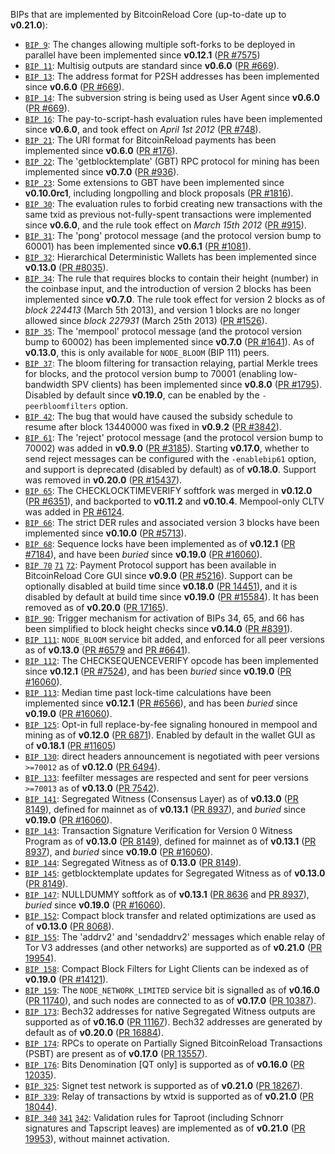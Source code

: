 BIPs that are implemented by BitcoinReload Core (up-to-date up to **v0.21.0**):

* [`BIP 9`](https://github.com/bitcoinreload/bips/blob/master/bip-0009.mediawiki): The changes allowing multiple soft-forks to be deployed in parallel have been implemented since **v0.12.1**  ([PR #7575](https://github.com/bitcoinreload/bitcoinreload/pull/7575))
* [`BIP 11`](https://github.com/bitcoinreload/bips/blob/master/bip-0011.mediawiki): Multisig outputs are standard since **v0.6.0** ([PR #669](https://github.com/bitcoinreload/bitcoinreload/pull/669)).
* [`BIP 13`](https://github.com/bitcoinreload/bips/blob/master/bip-0013.mediawiki): The address format for P2SH addresses has been implemented since **v0.6.0** ([PR #669](https://github.com/bitcoinreload/bitcoinreload/pull/669)).
* [`BIP 14`](https://github.com/bitcoinreload/bips/blob/master/bip-0014.mediawiki): The subversion string is being used as User Agent since **v0.6.0** ([PR #669](https://github.com/bitcoinreload/bitcoinreload/pull/669)).
* [`BIP 16`](https://github.com/bitcoinreload/bips/blob/master/bip-0016.mediawiki): The pay-to-script-hash evaluation rules have been implemented since **v0.6.0**, and took effect on *April 1st 2012* ([PR #748](https://github.com/bitcoinreload/bitcoinreload/pull/748)).
* [`BIP 21`](https://github.com/bitcoinreload/bips/blob/master/bip-0021.mediawiki): The URI format for BitcoinReload payments has been implemented since **v0.6.0** ([PR #176](https://github.com/bitcoinreload/bitcoinreload/pull/176)).
* [`BIP 22`](https://github.com/bitcoinreload/bips/blob/master/bip-0022.mediawiki): The 'getblocktemplate' (GBT) RPC protocol for mining has been implemented since **v0.7.0** ([PR #936](https://github.com/bitcoinreload/bitcoinreload/pull/936)).
* [`BIP 23`](https://github.com/bitcoinreload/bips/blob/master/bip-0023.mediawiki): Some extensions to GBT have been implemented since **v0.10.0rc1**, including longpolling and block proposals ([PR #1816](https://github.com/bitcoinreload/bitcoinreload/pull/1816)).
* [`BIP 30`](https://github.com/bitcoinreload/bips/blob/master/bip-0030.mediawiki): The evaluation rules to forbid creating new transactions with the same txid as previous not-fully-spent transactions were implemented since **v0.6.0**, and the rule took effect on *March 15th 2012* ([PR #915](https://github.com/bitcoinreload/bitcoinreload/pull/915)).
* [`BIP 31`](https://github.com/bitcoinreload/bips/blob/master/bip-0031.mediawiki): The 'pong' protocol message (and the protocol version bump to 60001) has been implemented since **v0.6.1** ([PR #1081](https://github.com/bitcoinreload/bitcoinreload/pull/1081)).
* [`BIP 32`](https://github.com/bitcoinreload/bips/blob/master/bip-0032.mediawiki): Hierarchical Deterministic Wallets has been implemented since **v0.13.0** ([PR #8035](https://github.com/bitcoinreload/bitcoinreload/pull/8035)).
* [`BIP 34`](https://github.com/bitcoinreload/bips/blob/master/bip-0034.mediawiki): The rule that requires blocks to contain their height (number) in the coinbase input, and the introduction of version 2 blocks has been implemented since **v0.7.0**. The rule took effect for version 2 blocks as of *block 224413* (March 5th 2013), and version 1 blocks are no longer allowed since *block 227931* (March 25th 2013) ([PR #1526](https://github.com/bitcoinreload/bitcoinreload/pull/1526)).
* [`BIP 35`](https://github.com/bitcoinreload/bips/blob/master/bip-0035.mediawiki): The 'mempool' protocol message (and the protocol version bump to 60002) has been implemented since **v0.7.0** ([PR #1641](https://github.com/bitcoinreload/bitcoinreload/pull/1641)). As of **v0.13.0**, this is only available for `NODE_BLOOM` (BIP 111) peers.
* [`BIP 37`](https://github.com/bitcoinreload/bips/blob/master/bip-0037.mediawiki): The bloom filtering for transaction relaying, partial Merkle trees for blocks, and the protocol version bump to 70001 (enabling low-bandwidth SPV clients) has been implemented since **v0.8.0** ([PR #1795](https://github.com/bitcoinreload/bitcoinreload/pull/1795)). Disabled by default since **v0.19.0**, can be enabled by the `-peerbloomfilters` option.
* [`BIP 42`](https://github.com/bitcoinreload/bips/blob/master/bip-0042.mediawiki): The bug that would have caused the subsidy schedule to resume after block 13440000 was fixed in **v0.9.2** ([PR #3842](https://github.com/bitcoinreload/bitcoinreload/pull/3842)).
* [`BIP 61`](https://github.com/bitcoinreload/bips/blob/master/bip-0061.mediawiki): The 'reject' protocol message (and the protocol version bump to 70002) was added in **v0.9.0** ([PR #3185](https://github.com/bitcoinreload/bitcoinreload/pull/3185)). Starting **v0.17.0**, whether to send reject messages can be configured with the `-enablebip61` option, and support is deprecated (disabled by default) as of **v0.18.0**. Support was removed in **v0.20.0** ([PR #15437](https://github.com/bitcoinreload/bitcoinreload/pull/15437)).
* [`BIP 65`](https://github.com/bitcoinreload/bips/blob/master/bip-0065.mediawiki): The CHECKLOCKTIMEVERIFY softfork was merged in **v0.12.0** ([PR #6351](https://github.com/bitcoinreload/bitcoinreload/pull/6351)), and backported to **v0.11.2** and **v0.10.4**. Mempool-only CLTV was added in [PR #6124](https://github.com/bitcoinreload/bitcoinreload/pull/6124).
* [`BIP 66`](https://github.com/bitcoinreload/bips/blob/master/bip-0066.mediawiki): The strict DER rules and associated version 3 blocks have been implemented since **v0.10.0** ([PR #5713](https://github.com/bitcoinreload/bitcoinreload/pull/5713)).
* [`BIP 68`](https://github.com/bitcoinreload/bips/blob/master/bip-0068.mediawiki): Sequence locks have been implemented as of **v0.12.1**  ([PR #7184](https://github.com/bitcoinreload/bitcoinreload/pull/7184)), and have been *buried* since **v0.19.0** ([PR #16060](https://github.com/bitcoinreload/bitcoinreload/pull/16060)).
* [`BIP 70`](https://github.com/bitcoinreload/bips/blob/master/bip-0070.mediawiki) [`71`](https://github.com/bitcoinreload/bips/blob/master/bip-0071.mediawiki) [`72`](https://github.com/bitcoinreload/bips/blob/master/bip-0072.mediawiki):
  Payment Protocol support has been available in BitcoinReload Core GUI since **v0.9.0** ([PR #5216](https://github.com/bitcoinreload/bitcoinreload/pull/5216)).
  Support can be optionally disabled at build time since **v0.18.0** ([PR 14451](https://github.com/bitcoinreload/bitcoinreload/pull/14451)),
  and it is disabled by default at build time since **v0.19.0** ([PR #15584](https://github.com/bitcoinreload/bitcoinreload/pull/15584)).
  It has been removed as of **v0.20.0** ([PR 17165](https://github.com/bitcoinreload/bitcoinreload/pull/17165)).
* [`BIP 90`](https://github.com/bitcoinreload/bips/blob/master/bip-0090.mediawiki): Trigger mechanism for activation of BIPs 34, 65, and 66 has been simplified to block height checks since **v0.14.0** ([PR #8391](https://github.com/bitcoinreload/bitcoinreload/pull/8391)).
* [`BIP 111`](https://github.com/bitcoinreload/bips/blob/master/bip-0111.mediawiki): `NODE_BLOOM` service bit added, and enforced for all peer versions as of **v0.13.0** ([PR #6579](https://github.com/bitcoinreload/bitcoinreload/pull/6579) and [PR #6641](https://github.com/bitcoinreload/bitcoinreload/pull/6641)).
* [`BIP 112`](https://github.com/bitcoinreload/bips/blob/master/bip-0112.mediawiki): The CHECKSEQUENCEVERIFY opcode has been implemented since **v0.12.1** ([PR #7524](https://github.com/bitcoinreload/bitcoinreload/pull/7524)), and has been *buried* since **v0.19.0** ([PR #16060](https://github.com/bitcoinreload/bitcoinreload/pull/16060)).
* [`BIP 113`](https://github.com/bitcoinreload/bips/blob/master/bip-0113.mediawiki): Median time past lock-time calculations have been implemented since **v0.12.1** ([PR #6566](https://github.com/bitcoinreload/bitcoinreload/pull/6566)), and has been *buried* since **v0.19.0** ([PR #16060](https://github.com/bitcoinreload/bitcoinreload/pull/16060)).
* [`BIP 125`](https://github.com/bitcoinreload/bips/blob/master/bip-0125.mediawiki): Opt-in full replace-by-fee signaling honoured in mempool and mining as of **v0.12.0** ([PR 6871](https://github.com/bitcoinreload/bitcoinreload/pull/6871)). Enabled by default in the wallet GUI as of **v0.18.1** ([PR #11605](https://github.com/bitcoinreload/bitcoinreload/pull/11605))
* [`BIP 130`](https://github.com/bitcoinreload/bips/blob/master/bip-0130.mediawiki): direct headers announcement is negotiated with peer versions `>=70012` as of **v0.12.0** ([PR 6494](https://github.com/bitcoinreload/bitcoinreload/pull/6494)).
* [`BIP 133`](https://github.com/bitcoinreload/bips/blob/master/bip-0133.mediawiki): feefilter messages are respected and sent for peer versions `>=70013` as of **v0.13.0** ([PR 7542](https://github.com/bitcoinreload/bitcoinreload/pull/7542)).
* [`BIP 141`](https://github.com/bitcoinreload/bips/blob/master/bip-0141.mediawiki): Segregated Witness (Consensus Layer) as of **v0.13.0** ([PR 8149](https://github.com/bitcoinreload/bitcoinreload/pull/8149)), defined for mainnet as of **v0.13.1** ([PR 8937](https://github.com/bitcoinreload/bitcoinreload/pull/8937)), and *buried* since **v0.19.0** ([PR #16060](https://github.com/bitcoinreload/bitcoinreload/pull/16060)).
* [`BIP 143`](https://github.com/bitcoinreload/bips/blob/master/bip-0143.mediawiki): Transaction Signature Verification for Version 0 Witness Program as of **v0.13.0** ([PR 8149](https://github.com/bitcoinreload/bitcoinreload/pull/8149)), defined for mainnet as of **v0.13.1** ([PR 8937](https://github.com/bitcoinreload/bitcoinreload/pull/8937)), and *buried* since **v0.19.0** ([PR #16060](https://github.com/bitcoinreload/bitcoinreload/pull/16060)).
* [`BIP 144`](https://github.com/bitcoinreload/bips/blob/master/bip-0144.mediawiki): Segregated Witness as of **0.13.0** ([PR 8149](https://github.com/bitcoinreload/bitcoinreload/pull/8149)).
* [`BIP 145`](https://github.com/bitcoinreload/bips/blob/master/bip-0145.mediawiki): getblocktemplate updates for Segregated Witness as of **v0.13.0** ([PR 8149](https://github.com/bitcoinreload/bitcoinreload/pull/8149)).
* [`BIP 147`](https://github.com/bitcoinreload/bips/blob/master/bip-0147.mediawiki): NULLDUMMY softfork as of **v0.13.1** ([PR 8636](https://github.com/bitcoinreload/bitcoinreload/pull/8636) and [PR 8937](https://github.com/bitcoinreload/bitcoinreload/pull/8937)), *buried* since **v0.19.0** ([PR #16060](https://github.com/bitcoinreload/bitcoinreload/pull/16060)).
* [`BIP 152`](https://github.com/bitcoinreload/bips/blob/master/bip-0152.mediawiki): Compact block transfer and related optimizations are used as of **v0.13.0** ([PR 8068](https://github.com/bitcoinreload/bitcoinreload/pull/8068)).
* [`BIP 155`](https://github.com/bitcoinreload/bips/blob/master/bip-0155.mediawiki): The 'addrv2' and 'sendaddrv2' messages which enable relay of Tor V3 addresses (and other networks) are supported as of **v0.21.0** ([PR 19954](https://github.com/bitcoinreload/bitcoinreload/pull/19954)).
* [`BIP 158`](https://github.com/bitcoinreload/bips/blob/master/bip-0158.mediawiki): Compact Block Filters for Light Clients can be indexed as of **v0.19.0** ([PR #14121](https://github.com/bitcoinreload/bitcoinreload/pull/14121)).
* [`BIP 159`](https://github.com/bitcoinreload/bips/blob/master/bip-0159.mediawiki): The `NODE_NETWORK_LIMITED` service bit is signalled as of **v0.16.0** ([PR 11740](https://github.com/bitcoinreload/bitcoinreload/pull/11740)), and such nodes are connected to as of **v0.17.0** ([PR 10387](https://github.com/bitcoinreload/bitcoinreload/pull/10387)).
* [`BIP 173`](https://github.com/bitcoinreload/bips/blob/master/bip-0173.mediawiki): Bech32 addresses for native Segregated Witness outputs are supported as of **v0.16.0** ([PR 11167](https://github.com/bitcoinreload/bitcoinreload/pull/11167)). Bech32 addresses are generated by default as of **v0.20.0** ([PR 16884](https://github.com/bitcoinreload/bitcoinreload/pull/16884)).
* [`BIP 174`](https://github.com/bitcoinreload/bips/blob/master/bip-0174.mediawiki): RPCs to operate on Partially Signed BitcoinReload Transactions (PSBT) are present as of **v0.17.0** ([PR 13557](https://github.com/bitcoinreload/bitcoinreload/pull/13557)).
* [`BIP 176`](https://github.com/bitcoinreload/bips/blob/master/bip-0176.mediawiki): Bits Denomination [QT only] is supported as of **v0.16.0** ([PR 12035](https://github.com/bitcoinreload/bitcoinreload/pull/12035)).
* [`BIP 325`](https://github.com/bitcoinreload/bips/blob/master/bip-0325.mediawiki): Signet test network is supported as of **v0.21.0** ([PR 18267](https://github.com/bitcoinreload/bitcoinreload/pull/18267)).
* [`BIP 339`](https://github.com/bitcoinreload/bips/blob/master/bip-0339.mediawiki): Relay of transactions by wtxid is supported as of **v0.21.0** ([PR 18044](https://github.com/bitcoinreload/bitcoinreload/pull/18044)).
* [`BIP 340`](https://github.com/bitcoinreload/bips/blob/master/bip-0340.mediawiki) [`341`](https://github.com/bitcoinreload/bips/blob/master/bip-0341.mediawiki) [`342`](https://github.com/bitcoinreload/bips/blob/master/bip-0342.mediawiki): Validation rules for Taproot (including Schnorr signatures and Tapscript leaves) are implemented as of **v0.21.0** ([PR 19953](https://github.com/bitcoinreload/bitcoinreload/pull/19953)), without mainnet activation.
